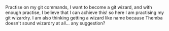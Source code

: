 Practise on my git commands, I want to become a git wizard,
and with enough practise, I believe that I can achieve this!
so here I am practising my git wizardry. I am also thinking 
getting a wizard like name because Themba doesn't sound 
wizardry at all... any suggestion?
